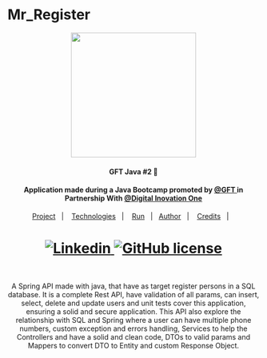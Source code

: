 # Mr_Register

<p align="center"><a href="https://elixir-lang.org/" ><img width="250px" src="https://camo.githubusercontent.com/a8e2a5e36df66e1a1c36912287b4dbc5e72fa5d154ab191b7fc5c6e1f32fc8fd/68747470733a2f2f63646e2e6a7364656c6976722e6e65742f67682f64657669636f6e732f64657669636f6e2f69636f6e732f737072696e672f737072696e672d6f726967696e616c2d776f72646d61726b2e737667"/><a></p>
<h4 align="center">GFT Java #2 🚀</h4>
<h4 align="center">Application made during a Java Bootcamp promoted by <a href="https://www.gft.com/"> @GFT </a> in Partnership With <a href="https://web.digitalinnovation.one/"> @Digital Inovation One</a> </h4>

<p align="center">
  <a href="#project">Project</a>&nbsp;&nbsp;&nbsp;|&nbsp;&nbsp;&nbsp;
  <a href="#techs">Technologies</a>&nbsp;&nbsp;&nbsp;|&nbsp;&nbsp;&nbsp;
  <a href="#run-project">Run</a>&nbsp;&nbsp;&nbsp;|&nbsp;&nbsp;
  <a href="#author">Author</a>&nbsp;&nbsp;&nbsp;|&nbsp;&nbsp;&nbsp;
  <a href="#credits">Credits</a>&nbsp;&nbsp;&nbsp;|&nbsp;&nbsp;&nbsp;
</p>

 <h1 align="center">
  <a href="https://www.linkedin.com/in/samuel-ricardo-cabral/">
    <img alt="Linkedin" src="https://img.shields.io/badge/LinkedIn-1781EB?style=for-the-badge&logo=linkedin&logoColor=fff&labelColor=1781EB)%5D">
  </a>
  <a href="./LICENSE">
    <img alt="GitHub license" src="https://img.shields.io/badge/License%20MIT-5eb85e?style=for-the-badge&logo=&logoColor=2ee62e&labelColor=1781EB)%5D">
  </a>
</h1>

<br>
 
<p align="center" id="project">
  A Spring  API made with java, that have as target register persons in a SQL database. It is a complete Rest API, have validation of all params, can insert, select, delete and update users and unit tests cover this application, ensuring a solid and secure application. This API also explore the relationship with SQL and Spring where a user can have multiple phone numbers, custom exception and errors handling, Services to help the Controllers and have a solid and clean code, DTOs to valid params and Mappers to convert DTO to Entity and custom Response Object.
</p>
